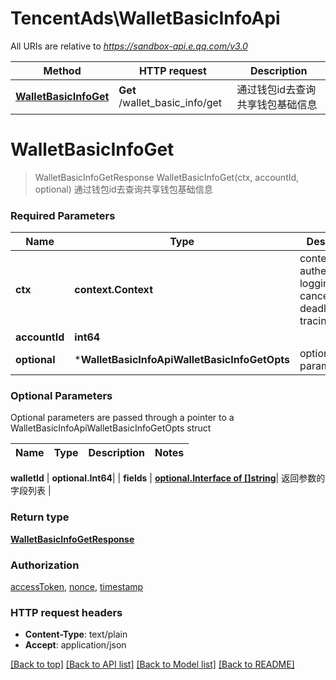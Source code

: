 # TencentAds\WalletBasicInfoApi

All URIs are relative to *https://sandbox-api.e.qq.com/v3.0*

Method | HTTP request | Description
------------- | ------------- | -------------
[**WalletBasicInfoGet**](WalletBasicInfoApi.md#WalletBasicInfoGet) | **Get** /wallet_basic_info/get | 通过钱包id去查询共享钱包基础信息


# **WalletBasicInfoGet**
> WalletBasicInfoGetResponse WalletBasicInfoGet(ctx, accountId, optional)
通过钱包id去查询共享钱包基础信息

### Required Parameters

Name | Type | Description  | Notes
------------- | ------------- | ------------- | -------------
 **ctx** | **context.Context** | context for authentication, logging, cancellation, deadlines, tracing, etc.
  **accountId** | **int64**|  | 
 **optional** | ***WalletBasicInfoApiWalletBasicInfoGetOpts** | optional parameters | nil if no parameters

### Optional Parameters
Optional parameters are passed through a pointer to a WalletBasicInfoApiWalletBasicInfoGetOpts struct

Name | Type | Description  | Notes
------------- | ------------- | ------------- | -------------

 **walletId** | **optional.Int64**|  | 
 **fields** | [**optional.Interface of []string**](string.md)| 返回参数的字段列表 | 

### Return type

[**WalletBasicInfoGetResponse**](WalletBasicInfoGetResponse.md)

### Authorization

[accessToken](../README.md#accessToken), [nonce](../README.md#nonce), [timestamp](../README.md#timestamp)

### HTTP request headers

 - **Content-Type**: text/plain
 - **Accept**: application/json

[[Back to top]](#) [[Back to API list]](../README.md#documentation-for-api-endpoints) [[Back to Model list]](../README.md#documentation-for-models) [[Back to README]](../README.md)

